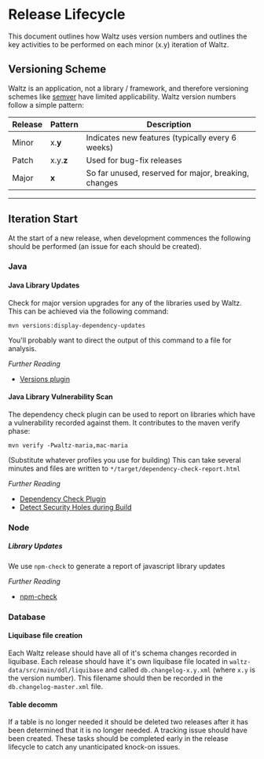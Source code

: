 # Release Lifecycle

This document outlines how Waltz uses version numbers and outlines the key activities to be 
performed on each minor (x.y) iteration of Waltz.

  

## Versioning Scheme

Waltz is an application, not a library / framework, and therefore versioning schemes 
like [semver](https://semver.org/) have limited applicability.  Waltz version numbers follow a 
simple pattern:
 
Release | Pattern | Description
--- | --- | ---
Minor | x.**y** | Indicates new features (typically every 6 weeks)
Patch | x.y.**z** | Used for bug-fix releases
Major | **x** | So far unused, reserved for major, breaking, changes

----


## Iteration Start

At the start of a new release, when development commences the following should be performed (an issue for each should be created).

### Java

#### Java Library Updates

Check for major version upgrades for any of the libraries used by Waltz.  This can be achieved via the following command:

`mvn versions:display-dependency-updates`

You'll probably want to direct the output of this command to a file for analysis.

_Further Reading_  

- [Versions plugin](http://www.mojohaus.org/versions-maven-plugin/)


#### Java Library Vulnerability Scan

The dependency check plugin can be used to report on libraries which have a vulnerability recorded against them.  It contributes to the maven verify phase:

`mvn verify -Pwaltz-maria,mac-maria`

(Substitute whatever profiles you use for building) 
This can take several minutes and files are written to `*/target/dependency-check-report.html`

_Further Reading_

- [Dependency Check Plugin](https://www.owasp.org/index.php/OWASP_Dependency_Check)
- [Detect Security Holes during Build](https://blog.hackeriet.no/detect-security-holes-during-build/)


### Node

##### Library Updates

We use `npm-check` to generate a report of javascript library updates

_Further Reading_

- [npm-check](https://github.com/dylang/npm-check)


### Database

#### Liquibase file creation

Each Waltz release should have all of it's schema changes recorded in liquibase.  Each release should have it's own liquibase file located in `waltz-data/src/main/ddl/liquibase` and called `db.changelog-x.y.xml` (where `x.y` is the version number).  This filename should then be recorded in the `db.changelog-master.xml` file.

#### Table decomm

If a table is no longer needed it should be deleted two releases after it has been determined that it is no longer needed.  A tracking issue should have been created.  These tasks should be completed early in the release lifecycle to catch any unanticipated knock-on issues.


